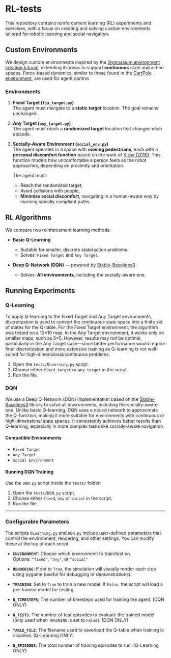 # RL-tests

This repository contains reinforcement learning (RL) experiments and exercises, with a focus on creating and solving custom environments tailored for robotic learning and social navigation.

## Custom Environments

We design custom environments inspired by the [Gymnasium environment creation tutorial](https://gymnasium.farama.org/tutorials/gymnasium_basics/environment_creation/), extending its ideas to support **continuous** state and action spaces. Force-based dynamics, similar to those found in the [CartPole environment](https://gymnasium.farama.org/environments/classic_control/cart_pole/), are used for agent control.

### Environments

1. **Fixed Target (`fix_target.py`)**  
   The agent must navigate to a **static target** location. The goal remains unchanged.

2. **Any Target (`any_target.py`)**  
   The agent must reach a **randomized target** location that changes each episode.

3. **Socially-Aware Environment (`social_env.py`)**  
   The agent operates in a space with **moving pedestrians**, each with a **personal discomfort function** based on the work of [Kirby (2010)](https://www.ri.cmu.edu/pub_files/2010/5/rk_thesis.pdf). This function models how uncomfortable a person feels as the robot approaches, depending on proximity and orientation.

   The agent must:
   - Reach the randomized target,
   - Avoid collisions with people,
   - **Minimize social discomfort**, navigating in a human-aware way by learning socially compliant paths.


## RL Algorithms

We compare two reinforcement learning methods:

- **Basic Q-Learning**
  - Suitable for smaller, discrete state/action problems.
  - Solves: `Fixed Target` and `Any Target`.

- **Deep Q-Network (DQN)** — powered by [Stable-Baselines3](https://github.com/DLR-RM/stable-baselines3)
  - Solves: **All environments**, including the socially-aware one.

## Running Experiments

### Q-Learning
To apply Q-learning to the Fixed Target and Any Target environments, discretization is used to convert the continuous state space into a finite set of states for the Q-table. For the Fixed Target environment, the algorithm was tested on a 10×10 map. In the Any Target environment, it works only on smaller maps, such as 5×5. However, results may not be optimal, particularly in the Any Target case—since better performance would require finer discretization and more extensive training as Q-learning is not well-suited for high-dimensional/continuous problems.

1. Open the `tests/QLearning.py` script.
2. Choose either `fixed_target` or `any_target` in the script.
3. Run the file.

### DQN

We use a Deep Q-Network (DQN) implementation based on the [Stable-Baselines3](https://github.com/DLR-RM/stable-baselines3) library to solve all environments, including the socially-aware one. Unlike basic Q-learning, DQN uses a neural network to approximate the Q-function, making it more suitable for environments with continuous or high-dimensional state spaces. It consistently achieves better results than Q-learning, especially in more complex tasks like socially-aware navigation.

#### Compatible Environments
- `Fixed Target`
- `Any Target`
- `Social Environment`

#### Running DQN Training

Use the `DQN.py` script inside the `tests/` folder:

1. Open the `tests/DQN.py` script.
2. Choose either `fixed`, `any` or `social` in the script.
3. Run the file.


---

### Configurable Parameters

The scripts `QLearning.py` and `DQN.py` include user-defined parameters that control the environment, rendering, and other settings. You can modify these at the top of each script.

- **`ENVIRONMENT`**: Choose which environment to train/test on.  
  Options: `"fixed"`, `"any"`, or `"social"`

- **`RENDERING`**: If set to `True`, the simulation will visually render each step using pygame (useful for debugging or demonstrations).

- **`TRAINING`**: Set to `True` to train a new model. If `False`, the script will load a pre-trained model for testing.

- **`N_TIMESTEPS`**: The number of timesteps used for training the agent. (DQN ONLY)

- **`N_TESTS`**: The number of test episodes to evaluate the trained model (only used when `TRAINING` is set to `False`). (DQN ONLY)

- **`TABLE_FILE`**: The filename used to save/load the Q-table when training is disabled. (Q-Learning ONLY)

- **`N_EPISODES`**: The total number of training episodes to run. (Q-Learning ONLY)
